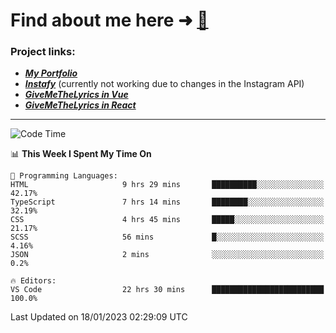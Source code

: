 # Find about me here ➜ [🧑](https://pauabella.dev)

### Project links:
- ***[My Portfolio](https://pauabella.dev)***
- ***[Instafy](https://instafy.me)*** (currently not working due to changes in the Instagram API)
- ***[GiveMeTheLyrics in Vue](https://lyrics.pauabella.dev)***
- ***[GiveMeTheLyrics in React](https://pauabella.dev/GiveMeTheLyrics)***

---
<!--START_SECTION:waka-->
![Code Time](http://img.shields.io/badge/Code%20Time-1%2C792%20hrs%2032%20mins-blue)

📊 **This Week I Spent My Time On** 

```text
💬 Programming Languages: 
HTML                     9 hrs 29 mins       ██████████░░░░░░░░░░░░░░░   42.17% 
TypeScript               7 hrs 14 mins       ████████░░░░░░░░░░░░░░░░░   32.19% 
CSS                      4 hrs 45 mins       █████░░░░░░░░░░░░░░░░░░░░   21.17% 
SCSS                     56 mins             █░░░░░░░░░░░░░░░░░░░░░░░░   4.16% 
JSON                     2 mins              ░░░░░░░░░░░░░░░░░░░░░░░░░   0.2%

🔥 Editors: 
VS Code                  22 hrs 30 mins      █████████████████████████   100.0%

```


 Last Updated on 18/01/2023 02:29:09 UTC
<!--END_SECTION:waka-->
